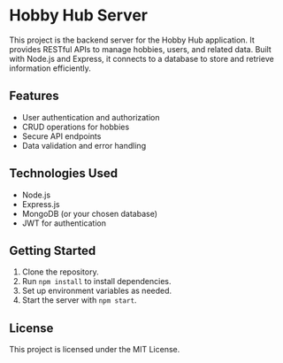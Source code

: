 # Hobby Hub Server

This project is the backend server for the Hobby Hub application. It provides RESTful APIs to manage hobbies, users, and related data. Built with Node.js and Express, it connects to a database to store and retrieve information efficiently.

## Features

- User authentication and authorization
- CRUD operations for hobbies
- Secure API endpoints
- Data validation and error handling

## Technologies Used

- Node.js
- Express.js
- MongoDB (or your chosen database)
- JWT for authentication

## Getting Started

1. Clone the repository.
2. Run `npm install` to install dependencies.
3. Set up environment variables as needed.
4. Start the server with `npm start`.

## License

This project is licensed under the MIT License.
